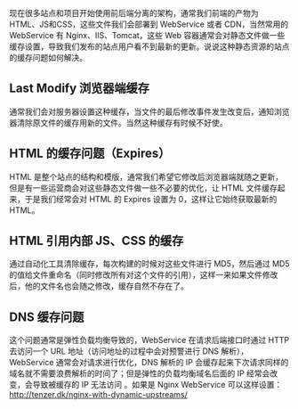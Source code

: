 现在很多站点和项目开始使用前后端分离的架构，通常我们前端的产物为 HTML、JS和CSS，这些文件我们会部署到 WebService 或者 CDN，当然常用的 WebService 有 Nginx、IIS、Tomcat，这些 Web 容器通常会对静态文件做一些缓存设置，导致我们发布的站点用户看不到最新的更新。说说这种静态资源的站点的缓存问题如何解决。
## Last Modify 浏览器端缓存
通常我们会对服务器设置这种缓存，当文件的最后修改事件发生改变后，通知浏览器清除原文件的缓存用新的文件。当然这种缓存有时候不好使。
## HTML 的缓存问题（Expires）
HTML 是整个站点的结构和模版，通常我们希望它修改后浏览器端就随之更新，但是有一些运营商会对这些静态文件做一些不必要的优化，让 HTML 文件缓存起来，于是我们经常会对 HTML 的 Expires 设置为 0，这样让它始终获取最新的 HTML。
## HTML 引用内部 JS、CSS 的缓存
通过自动化工具清除缓存，每次构建的时候对这些文件进行 MD5，然后通过 MD5 的值给文件重命名（同时修改所有对这个文件的引用），这样一来如果文件修改后，他的文件名也会随之修改，缓存自然不存在了。
## DNS 缓存问题
这个问题通常是弹性负载均衡导致的，WebService 在请求后端接口时通过 HTTP 去访问一个 URL 地址（访问地址的过程中会对预警进行 DNS 解析），WebService 通常会对请求进行优化，DNS 解析的 IP 会缓存起来下次请求同样的域名就不需要浪费解析的时间了；但是弹性的负载均衡域名后面的 IP 经常会改变，会导致被缓存的 IP 无法访问 。如果是 Nginx WebService 可以这样设置：http://tenzer.dk/nginx-with-dynamic-upstreams/